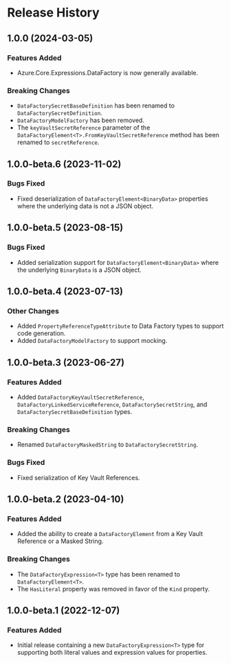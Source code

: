 # Release History

## 1.0.0 (2024-03-05)

### Features Added

- Azure.Core.Expressions.DataFactory is now generally available.

### Breaking Changes

- `DataFactorySecretBaseDefinition` has been renamed to `DataFactorySecretDefinition`.
- `DataFactoryModelFactory` has been removed.
- The `keyVaultSecretReference` parameter of the `DataFactoryElement<T>.FromKeyVaultSecretReference` method  has been renamed to `secretReference`.

## 1.0.0-beta.6 (2023-11-02)

### Bugs Fixed

- Fixed deserialization of `DataFactoryElement<BinaryData>` properties where the underlying data
  is not a JSON object.

## 1.0.0-beta.5 (2023-08-15)

### Bugs Fixed

- Added serialization support for `DataFactoryElement<BinaryData>` where the underlying
  `BinaryData` is a JSON object.

## 1.0.0-beta.4 (2023-07-13)

### Other Changes

- Added `PropertyReferenceTypeAttribute` to Data Factory types to support code generation.
- Added `DataFactoryModelFactory` to support mocking.

## 1.0.0-beta.3 (2023-06-27)

### Features Added

- Added `DataFactoryKeyVaultSecretReference`, `DataFactoryLinkedServiceReference`, `DataFactorySecretString`, and `DataFactorySecretBaseDefinition` types.

### Breaking Changes

- Renamed `DataFactoryMaskedString` to `DataFactorySecretString`.

### Bugs Fixed

- Fixed serialization of Key Vault References.

## 1.0.0-beta.2 (2023-04-10)

### Features Added

- Added the ability to create a `DataFactoryElement` from a Key Vault Reference or a Masked String.

### Breaking Changes

- The `DataFactoryExpression<T>` type has been renamed to `DataFactoryElement<T>`.
- The `HasLiteral` property was removed in favor of the `Kind` property.

## 1.0.0-beta.1 (2022-12-07)

### Features Added

- Initial release containing a new `DataFactoryExpression<T>` type for supporting both literal values and expression values for properties.
